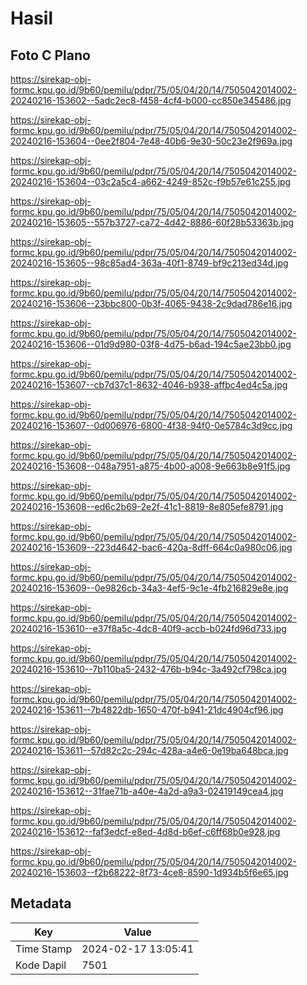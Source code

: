 # Hasil

## Foto C Plano

https://sirekap-obj-formc.kpu.go.id/9b60/pemilu/pdpr/75/05/04/20/14/7505042014002-20240216-153602--5adc2ec8-f458-4cf4-b000-cc850e345486.jpg

https://sirekap-obj-formc.kpu.go.id/9b60/pemilu/pdpr/75/05/04/20/14/7505042014002-20240216-153604--0ee2f804-7e48-40b6-9e30-50c23e2f969a.jpg

https://sirekap-obj-formc.kpu.go.id/9b60/pemilu/pdpr/75/05/04/20/14/7505042014002-20240216-153604--03c2a5c4-a662-4249-852c-f9b57e61c255.jpg

https://sirekap-obj-formc.kpu.go.id/9b60/pemilu/pdpr/75/05/04/20/14/7505042014002-20240216-153605--557b3727-ca72-4d42-8886-60f28b53363b.jpg

https://sirekap-obj-formc.kpu.go.id/9b60/pemilu/pdpr/75/05/04/20/14/7505042014002-20240216-153605--98c85ad4-363a-40f1-8749-bf9c213ed34d.jpg

https://sirekap-obj-formc.kpu.go.id/9b60/pemilu/pdpr/75/05/04/20/14/7505042014002-20240216-153606--23bbc800-0b3f-4065-9438-2c9dad786e16.jpg

https://sirekap-obj-formc.kpu.go.id/9b60/pemilu/pdpr/75/05/04/20/14/7505042014002-20240216-153606--01d9d980-03f8-4d75-b6ad-194c5ae23bb0.jpg

https://sirekap-obj-formc.kpu.go.id/9b60/pemilu/pdpr/75/05/04/20/14/7505042014002-20240216-153607--cb7d37c1-8632-4046-b938-affbc4ed4c5a.jpg

https://sirekap-obj-formc.kpu.go.id/9b60/pemilu/pdpr/75/05/04/20/14/7505042014002-20240216-153607--0d006976-6800-4f38-94f0-0e5784c3d9cc.jpg

https://sirekap-obj-formc.kpu.go.id/9b60/pemilu/pdpr/75/05/04/20/14/7505042014002-20240216-153608--048a7951-a875-4b00-a008-9e663b8e91f5.jpg

https://sirekap-obj-formc.kpu.go.id/9b60/pemilu/pdpr/75/05/04/20/14/7505042014002-20240216-153608--ed6c2b69-2e2f-41c1-8819-8e805efe8791.jpg

https://sirekap-obj-formc.kpu.go.id/9b60/pemilu/pdpr/75/05/04/20/14/7505042014002-20240216-153609--223d4642-bac6-420a-8dff-664c0a980c06.jpg

https://sirekap-obj-formc.kpu.go.id/9b60/pemilu/pdpr/75/05/04/20/14/7505042014002-20240216-153609--0e9826cb-34a3-4ef5-9c1e-4fb216829e8e.jpg

https://sirekap-obj-formc.kpu.go.id/9b60/pemilu/pdpr/75/05/04/20/14/7505042014002-20240216-153610--e37f8a5c-4dc8-40f9-accb-b024fd96d733.jpg

https://sirekap-obj-formc.kpu.go.id/9b60/pemilu/pdpr/75/05/04/20/14/7505042014002-20240216-153610--7b110ba5-2432-476b-b94c-3a492cf798ca.jpg

https://sirekap-obj-formc.kpu.go.id/9b60/pemilu/pdpr/75/05/04/20/14/7505042014002-20240216-153611--7b4822db-1650-470f-b941-21dc4904cf96.jpg

https://sirekap-obj-formc.kpu.go.id/9b60/pemilu/pdpr/75/05/04/20/14/7505042014002-20240216-153611--57d82c2c-294c-428a-a4e6-0e19ba648bca.jpg

https://sirekap-obj-formc.kpu.go.id/9b60/pemilu/pdpr/75/05/04/20/14/7505042014002-20240216-153612--31fae71b-a40e-4a2d-a9a3-02419149cea4.jpg

https://sirekap-obj-formc.kpu.go.id/9b60/pemilu/pdpr/75/05/04/20/14/7505042014002-20240216-153612--faf3edcf-e8ed-4d8d-b6ef-c6ff68b0e928.jpg

https://sirekap-obj-formc.kpu.go.id/9b60/pemilu/pdpr/75/05/04/20/14/7505042014002-20240216-153603--f2b68222-8f73-4ce8-8590-1d934b5f6e65.jpg


## Metadata

| Key        | Value               |
| ---------- | ------------------- |
| Time Stamp | 2024-02-17 13:05:41 |
| Kode Dapil | 7501                |



